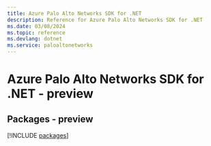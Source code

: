 ```yaml
---
title: Azure Palo Alto Networks SDK for .NET
description: Reference for Azure Palo Alto Networks SDK for .NET
ms.date: 03/08/2024
ms.topic: reference
ms.devlang: dotnet
ms.service: paloaltonetworks
---
```

# Azure Palo Alto Networks SDK for .NET - preview
## Packages - preview
[!INCLUDE [packages](palo-alto-networks-index.md)]